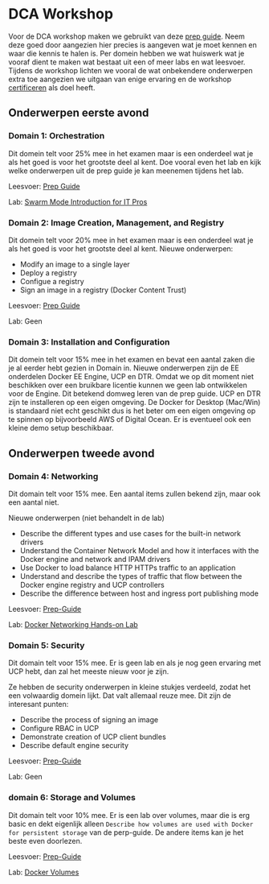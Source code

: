 # DCA Workshop

Voor de DCA workshop maken we gebruikt van deze [prep guide](https://github.com/DevOps-Academy-Org/dca-prep-guide).
Neem deze goed door aangezien hier precies is aangeven wat je moet kennen en waar die kennis te halen is. Per domein hebben we wat huiswerk wat je vooraf dient te maken wat bestaat uit een of meer labs en wat leesvoer. Tijdens de workshop lichten we vooral de wat onbekendere onderwerpen extra toe aangezien we uitgaan van enige ervaring en de workshop [certificeren](https://success.docker.com/certification) als doel heeft.


## Onderwerpen eerste avond

### Domain 1: Orchestration

Dit domein telt voor 25% mee in het examen maar is een onderdeel wat je als het goed is voor het grootste deel al kent. Doe vooral even het lab en kijk welke onderwerpen uit de prep guide je kan meenemen tijdens het lab.

Leesvoer: [Prep Guide](https://github.com/DevOps-Academy-Org/dca-prep-guide#domain-1-orchestration-25-of-exam)

Lab: [Swarm Mode Introduction for IT Pros](https://training.play-with-docker.com/ops-s1-swarm-intro/)

### Domain 2: Image Creation, Management, and Registry

Dit domein telt voor 20% mee in het examen maar is een onderdeel wat je als het goed is voor het grootste deel al kent. Nieuwe onderwerpen:

- Modify an image to a single layer
- Deploy a registry
- Configue a registry
- Sign an image in a registry (Docker Content Trust)

Leesvoer: [Prep Guide](https://github.com/DevOps-Academy-Org/dca-prep-guide#domain-2-image-creation-management-and-registry-20-of-exam)

Lab: Geen

### Domain 3: Installation and Configuration

Dit domein telt voor 15% mee in het examen en bevat een aantal zaken die je al eerder hebt gezien in Domain in. Nieuwe onderwerpen zijn de EE onderdelen Docker EE Engine, UCP en DTR. Omdat we op dit moment niet beschikken over een bruikbare licentie kunnen we geen lab ontwikkelen voor de Engine. Dit betekend domweg leren van de prep guide. UCP en DTR zijn te installeren op een eigen omgeving. De Docker for Desktop (Mac/Win) is standaard niet echt geschikt dus is het beter om een eigen omgeving op te spinnen op bijvoorbeeld AWS of Digital Ocean. Er is eventueel ook een kleine demo setup beschikbaar.

## Onderwerpen tweede avond

### Domain 4: Networking

Dit domain telt voor 15% mee. Een aantal items zullen bekend zijn, maar ook een aantal niet.

Nieuwe onderwerpen (niet behandelt in de lab)
- Describe the different types and use cases for the built-in network drivers
- Understand the Container Network Model and how it interfaces with the Docker engine and network and IPAM drivers
- Use Docker to load balance HTTP HTTPs traffic to an application
- Understand and describe the types of traffic that flow between the Docker engine registry and UCP controllers
- Describe the difference between host and ingress port publishing mode

Leesvoer: [Prep-Guide](https://github.com/DevOps-Academy-Org/dca-prep-guide#domain-4-networking-15-of-exam)

Lab: [Docker Networking Hands-on Lab](https://training.play-with-docker.com/docker-networking-hol/)


### Domain 5: Security

Dit domain telt voor 15% mee. Er is geen lab en als je nog geen ervaring met UCP hebt, dan zal het meeste nieuw voor je zijn.

Ze hebben de security onderwerpen in kleine stukjes verdeeld, zodat het een volwaardig domein lijkt. Dat valt allemaal reuze mee. Dit zijn de interesant punten:

- Describe the process of signing an image
- Configure RBAC in UCP
- Demonstrate creation of UCP client bundles
- Describe default engine security

Leesvoer: [Prep-Guide](https://github.com/DevOps-Academy-Org/dca-prep-guide#domain-5-security-15-of-exam)

Lab: Geen


### domain 6: Storage and Volumes

Dit domain telt voor 10% mee. Er is een lab over volumes, maar die is erg basic en dekt eigenlijk alleen `Describe how volumes are used with Docker for persistent storage` van de perp-guide. De andere items kan je het beste even doorlezen.


Leesvoer: [Prep-Guide](https://github.com/DevOps-Academy-Org/dca-prep-guide#domain-6-storage-and-volumes-10-of-exam)

Lab: [Docker Volumes](https://training.play-with-docker.com/docker-volumes/)
